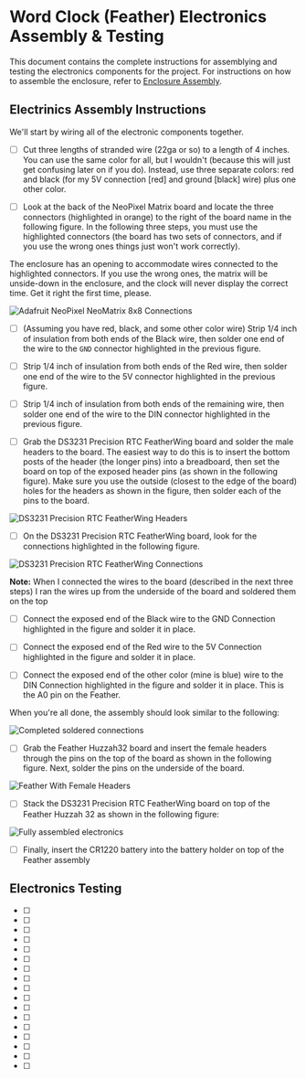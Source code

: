 # Word Clock (Feather) Electronics Assembly & Testing

This document contains the complete instructions for assemblying and testing the electronics components for the project. For instructions on how to assemble the enclosure, refer to [Enclosure Assembly](enclosure-assembly.md).

## Electrinics Assembly Instructions

We'll start by wiring all of the electronic components together. 

- [ ] Cut three lengths of stranded wire (22ga or so) to a length of 4 inches. You can use the same color for all, but I wouldn't (because this will just get confusing later on if you do). Instead, use three separate colors: red and black (for my 5V connection [red] and ground [black] wire) plus one other color.

- [ ] Look at the back of the NeoPixel Matrix board and locate the three connectors (highlighted in orange) to the right of the board name in the following figure. In the following three steps, you must use the highlighted connectors (the board has two sets of connectors, and if you use the wrong ones things just won't work correctly). 

The enclosure has an opening to accommodate wires connected to the highlighted connectors. If you use the wrong ones, the matrix will be unside-down in the enclosure, and the clock will never display the correct time. Get it right the first time, please.

![Adafruit NeoPixel NeoMatrix 8x8 Connections](images/neopixel-pins.png)

- [ ] (Assuming you have red, black, and some other color wire) Strip 1/4 inch of insulation from both ends of the Black wire, then solder one end of the wire to the `GND` connector highlighted in the previous figure. 

- [ ] Strip 1/4 inch of insulation from both ends of the Red wire, then solder one end of the wire to the 5V connector highlighted in the previous figure.

- [ ] Strip 1/4 inch of insulation from both ends of the remaining wire, then solder one end of the wire to the DIN connector highlighted in the previous figure.

- [ ] Grab the DS3231 Precision RTC FeatherWing board and solder the male headers to the board. The easiest way to do this is to insert the bottom posts of the header (the longer pins) into a breadboard, then set the board on top of the exposed header pins (as shown in the following figure). Make sure you use the outside (closest to the edge of the board) holes for the headers as shown in the figure, then solder each of the pins to the board.

![DS3231 Precision RTC FeatherWing Headers](images/ds3231-headers.png)

- [ ] On the DS3231 Precision RTC FeatherWing board, look for the connections highlighted in the following figure. 

![DS3231 Precision RTC FeatherWing Connections](images/ds3231-pins.png)

**Note:** When I connected the wires to the board (described in the next three steps) I ran the wires up from the underside of the board and soldered them on the top

- [ ] Connect the exposed end of the Black wire to the GND Connection highlighted in the figure and solder it in place.

- [ ] Connect the exposed end of the Red wire to the 5V Connection highlighted in the figure and solder it in place.

- [ ] Connect the exposed end of the other color (mine is blue) wire to the DIN Connection highlighted in the figure and solder it in place. This is the A0 pin on the Feather.

When you're all done, the assembly should look similar to the following:

![Completed soldered connections](images/connections-finished.png)

- [ ] Grab the Feather Huzzah32 board and insert the female headers through the pins on the top of the board as shown in the following figure. Next, solder the pins on the underside of the board.

![Feather With Female Headers](images/feather-headers.png)

- [ ] Stack the DS3231 Precision RTC FeatherWing board on top of the Feather Huzzah 32 as shown in the following figure:

![Fully assembled electronics](images/assembled-electronics.png)

- [ ] Finally, insert the CR1220 battery into the battery holder on top of the Feather assembly

## Electronics Testing


- [ ] 

- [ ] 

- [ ] 

- [ ] 

- [ ] 

- [ ] 

- [ ] 

- [ ] 

- [ ] 

- [ ] 

- [ ] 

- [ ] 

- [ ] 

- [ ] 

- [ ] 

- [ ] 


- [ ] 

![]()
